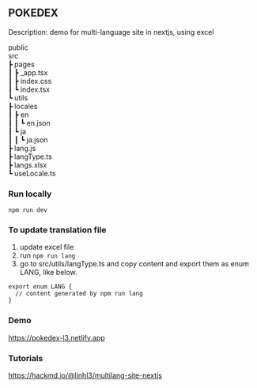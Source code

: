 ## POKEDEX
Description: demo for multi-language site in nextjs, using excel

public\
src\
 ┣ pages\
 ┃ ┣ _app.tsx\
 ┃ ┣ index.css\
 ┃ ┗ index.tsx\
 ┗ utils\
   ┣ locales\
   ┃ ┣ en\
   ┃ ┃ ┗ en.json\
   ┃ ┗ ja\
   ┃ ┃ ┗ ja.json\
   ┣ lang.js\
   ┣ langType.ts\
   ┣ langs.xlsx\
   ┗ useLocale.ts

### Run locally
`npm run dev`

### To update translation file
1. update excel file
2. run `npm run lang`
3. go to src/utils/langType.ts and copy content and export them as enum LANG, like below.
```
export enum LANG {
  // content generated by npm run lang
}
```
### Demo
https://pokedex-l3.netlify.app

### Tutorials
https://hackmd.io/@linhl3/multilang-site-nextjs
